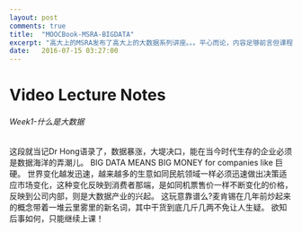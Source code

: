 ```yaml
---
layout: post
comments: true
title:  "MOOCBook-MSRA-BIGDATA"
excerpt: "高大上的MSRA发布了高大上的大数据系列讲座。。。平心而论，内容足够前言但课程质量并没有很多亮眼的地方，跟着巨硬研究院的招牌听说还能申请实习岗位也就入坑了"
date:   2016-07-15 03:27:00
---
```


# Video Lecture Notes

###### Week1-什么是大数据
这段就当记Dr Hong语录了，数据暴涨，大堤决口，能在当今时代生存的企业必须是数据海洋的弄潮儿。
BIG DATA MEANS BIG MONEY for companies like 巨硬。
世界变化越发迅速，越来越多的生意如同民航领域一样必须迅速做出决策适应市场变化，这种变化反映到消费者那端，是如同机票售价一样不断变化的价格，反映到公司内部，则是大数据产业的兴起。
这玩意靠谱么?麦肯锡在几年前炒起来的概念带着一堆云里雾里的新名词，其中干货到底几斤几两不免让人生疑。
欲知后事如何，只能继续上课！
